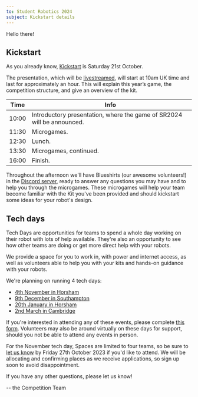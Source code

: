 ```yaml
---
to: Student Robotics 2024
subject: Kickstart details
---
```


Hello there!

## Kickstart

As you already know, [Kickstart][kickstart] is Saturday 21st October.

The presentation, which will be [livestreamed][livestream], will
start at 10am UK time and last for approximately an hour. This will explain this
year’s game, the competition structure, and give an overview of the kit.


| Time  | Info |
|-------|------|
| 10:00 | Introductory presentation, where the game of SR2024 will be announced. |
| 11:30 | Microgames. |
| 12:30 | Lunch. |
| 13:30 | Microgames, continued. |
| 16:00 | Finish. |

Throughout the afternoon we'll have Blueshirts (our awesome volunteers!) in the [Discord server][discord], ready to answer any questions you may have and to help you through the microgames.
These microgames will help your team become familiar with the Kit you've been provided and should kickstart some ideas for your robot's design.

## Tech days

Tech Days are opportunities for teams to spend a whole day working on their
robot with lots of help available. They're also an opportunity to see how other
teams are doing or get more direct help with your robots.

We provide a space for you to work in, with power and internet access, as well
as volunteers able to help you with your kits and hands-on guidance with your
robots.

We're planning on running 4 tech days:

- [4th November in Horsham](https://studentrobotics.org/events/sr2024/horsham-tech-day-november)
- [9th December in Southampton](https://studentrobotics.org/events/sr2024/southampton-tech-day-december)
- [20th January in Horsham](https://studentrobotics.org/events/sr2024/horsham-tech-day-january)
- [2nd March in Cambridge](https://studentrobotics.org/events/sr2024/cambridge-tech-day-march)

If you're interested in attending any of these events, please complete [this form][tech-day-signup]. Volunteers may also be around virtually on these days for support, should you not be able to attend any events in person.

For the November tech day, Spaces are limited to four teams, so be sure to [let us know][tech-day-signup]
by Friday 27th October 2023 if you'd like to attend. We will be allocating and
confirming places as we receive applications, so sign up soon to avoid
disappointment.


If you have any other questions, please let us know!

-- the Competition Team

[kickstart]: https://studentrobotics.org/events/sr2024/virtual-kickstart/
[livestream]: https://www.youtube.com/watch?v=sQeEEVy9zvM
[discord]: https://studentrobotics.org/docs/team_admin/discord
[tech-day-signup]: https://forms.gle/orwWr8DBkMg2CVTf9
